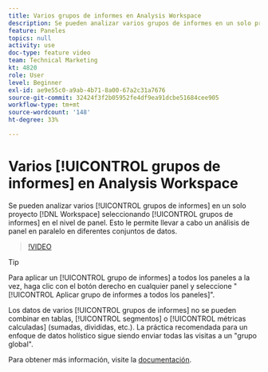 ```yaml
---
title: Varios grupos de informes en Analysis Workspace
description: Se pueden analizar varios grupos de informes en un solo proyecto de Workspace seleccionando grupos en el nivel de panel. Esto le permite llevar a cabo un análisis de panel en paralelo en diferentes conjuntos de datos.
feature: Paneles
topics: null
activity: use
doc-type: feature video
team: Technical Marketing
kt: 4820
role: User
level: Beginner
exl-id: ae9e55c0-a9ab-4b71-8a00-67a2c31a7676
source-git-commit: 32424f3f2b05952fe4df9ea91dcbe51684cee905
workflow-type: tm+mt
source-wordcount: '148'
ht-degree: 33%

---
```


# Varios [!UICONTROL grupos de informes] en Analysis Workspace

Se pueden analizar varios [!UICONTROL grupos de informes] en un solo proyecto [!DNL Workspace] seleccionando [!UICONTROL grupos de informes] en el nivel de panel. Esto le permite llevar a cabo un análisis de panel en paralelo en diferentes conjuntos de datos.

>[!VIDEO](https://video.tv.adobe.com/v/32843/?quality=12)

>[!TIP]
>
> Para aplicar un [!UICONTROL grupo de informes] a todos los paneles a la vez, haga clic con el botón derecho en cualquier panel y seleccione &quot;[!UICONTROL Aplicar grupo de informes a todos los paneles]&quot;.

Los datos de varios [!UICONTROL grupos de informes] no se pueden combinar en tablas, [!UICONTROL segmentos] o [!UICONTROL métricas calculadas] (sumadas, divididas, etc.). La práctica recomendada para un enfoque de datos holístico sigue siendo enviar todas las visitas a un &quot;grupo global&quot;.

Para obtener más información, visite la [documentación](https://docs.adobe.com/content/help/es-ES/analytics/analyze/analysis-workspace/build-workspace-project/multiple-report-suites.html).
